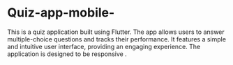 # Quiz-app-mobile-
This is a quiz application built using Flutter. The app allows users to answer multiple-choice questions and tracks their performance. It features a simple and intuitive user interface, providing an engaging experience. The application is designed to be responsive .
